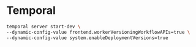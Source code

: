 # Temporal 


```bash
temporal server start-dev \
--dynamic-config-value frontend.workerVersioningWorkflowAPIs=true \
--dynamic-config-value system.enableDeploymentVersions=true
```


```

```
